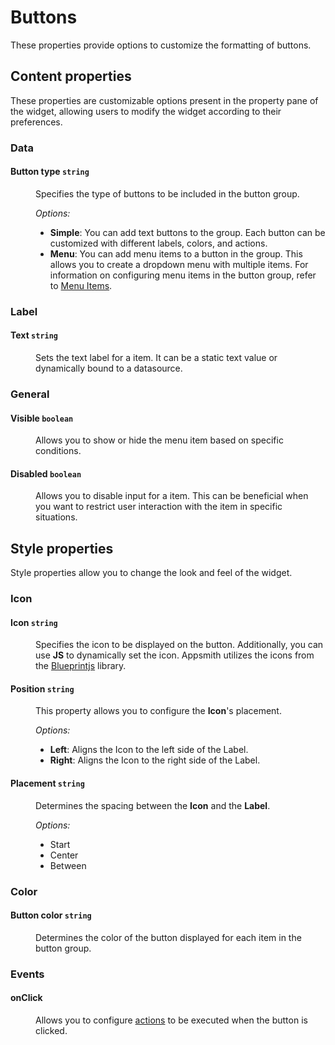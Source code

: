 # Buttons

These properties provide options to customize the formatting of buttons. 

<ZoomImage src="/img/buttons-items.png" alt="Display Buttons" caption="Display Buttons" />

## Content properties

These properties are customizable options present in the property pane of the widget, allowing users to modify the widget according to their preferences.

### Data


#### Button type `string`

<dd>
Specifies the type of buttons to be included in the button group.


*Options:*
* **Simple**: You can add text buttons to the group. Each button can be customized with different labels, colors, and actions.
* **Menu**: You can add menu items to a button in the group. This allows you to create a dropdown menu with multiple items. For information on configuring menu items in the button group, refer to [Menu Items](/reference/widgets/menu/menu-items).

</dd>

### Label


#### Text `string`

<dd>

Sets the text label for a item. It can be a static text value or dynamically bound to a datasource. 

</dd>

### General

#### Visible `boolean`

<dd>

Allows you to show or hide the menu item based on specific conditions. 


</dd>

#### Disabled `boolean`

<dd>

Allows you to disable input for a item. This can be beneficial when you want to restrict user interaction with the item in specific situations.


</dd>

## Style properties
Style properties allow you to change the look and feel of the widget.

### Icon

#### Icon `string`

<dd>

Specifies the icon to be displayed on the button. Additionally, you can use **JS** to dynamically set the icon. Appsmith utilizes the icons from the [Blueprintjs](https://blueprintjs.com/docs/#icons) library.

</dd>

#### Position `string`

<dd>

This property allows you to configure the **Icon**'s placement.

*Options:*
* **Left**: Aligns the Icon to the left side of the Label.
* **Right**: Aligns the Icon to the right side of the Label.

</dd>

#### Placement `string`

<dd>

Determines the spacing between the **Icon** and the **Label**.

*Options:*
* Start
* Center
* Between

</dd>


### Color

#### Button color `string`

<dd>

Determines the color of the button displayed for each item in the button group. 

</dd>



### Events

#### onClick

<dd>

Allows you to configure [actions](/reference/appsmith-framework/widget-actions) to be executed when the button is clicked. 


</dd>

